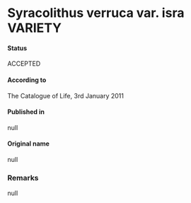 Syracolithus verruca var. isra VARIETY
=======

#### Status
ACCEPTED

#### According to
The Catalogue of Life, 3rd January 2011

#### Published in
null

#### Original name
null

### Remarks
null